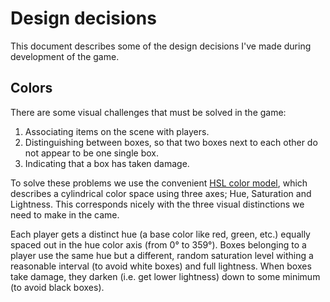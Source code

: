 # Design decisions

This document describes some of the design decisions I've made during
development of the game.

## Colors

There are some visual challenges that must be solved in the game:
1. Associating items on the scene with players.
2. Distinguishing between boxes, so that two boxes next to each other
   do not appear to be one single box.
3. Indicating that a box has taken damage.

To solve these problems we use the convenient [HSL color
model](http://en.wikipedia.org/wiki/HSL_and_HSV), which describes a
cylindrical color space using three axes; Hue, Saturation and
Lightness. This corresponds nicely with the three visual distinctions
we need to make in the came.

Each player gets a distinct hue (a base color like red, green, etc.)
equally spaced out in the hue color axis (from 0° to 359°). Boxes
belonging to a player use the same hue but a different, random
saturation level withing a reasonable interval (to avoid white boxes)
and full lightness. When boxes take damage, they darken (i.e. get
lower lightness) down to some minimum (to avoid black boxes).
